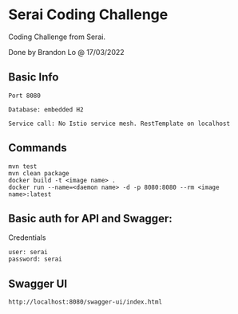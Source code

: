# Serai Coding Challenge

Coding Challenge from Serai.

Done by Brandon Lo @ 17/03/2022

## Basic Info

```
Port 8080

Database: embedded H2

Service call: No Istio service mesh. RestTemplate on localhost
```

## Commands
```
mvn test
mvn clean package
docker build -t <image name> .
docker run --name=<daemon name> -d -p 8080:8080 --rm <image name>:latest
```

## Basic auth for API and Swagger:

Credentials
```
user: serai
password: serai
```


## Swagger UI
```
http://localhost:8080/swagger-ui/index.html
```
